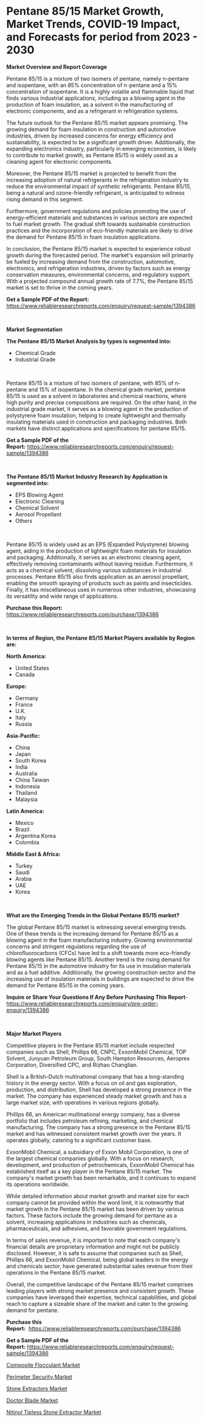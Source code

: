 <p><h1>Pentane 85/15 Market Growth, Market Trends, COVID-19 Impact, and Forecasts for period from 2023 - 2030</h1></p><p><strong>Market Overview and Report Coverage</strong></p>
<p><p>Pentane 85/15 is a mixture of two isomers of pentane, namely n-pentane and isopentane, with an 85% concentration of n-pentane and a 15% concentration of isopentane. It is a highly volatile and flammable liquid that finds various industrial applications, including as a blowing agent in the production of foam insulation, as a solvent in the manufacturing of electronic components, and as a refrigerant in refrigeration systems.</p><p>The future outlook for the Pentane 85/15 market appears promising. The growing demand for foam insulation in construction and automotive industries, driven by increased concerns for energy efficiency and sustainability, is expected to be a significant growth driver. Additionally, the expanding electronics industry, particularly in emerging economies, is likely to contribute to market growth, as Pentane 85/15 is widely used as a cleaning agent for electronic components.</p><p>Moreover, the Pentane 85/15 market is projected to benefit from the increasing adoption of natural refrigerants in the refrigeration industry to reduce the environmental impact of synthetic refrigerants. Pentane 85/15, being a natural and ozone-friendly refrigerant, is anticipated to witness rising demand in this segment.</p><p>Furthermore, government regulations and policies promoting the use of energy-efficient materials and substances in various sectors are expected to fuel market growth. The gradual shift towards sustainable construction practices and the incorporation of eco-friendly materials are likely to drive the demand for Pentane 85/15 in foam insulation applications.</p><p>In conclusion, the Pentane 85/15 market is expected to experience robust growth during the forecasted period. The market's expansion will primarily be fueled by increasing demand from the construction, automotive, electronics, and refrigeration industries, driven by factors such as energy conservation measures, environmental concerns, and regulatory support. With a projected compound annual growth rate of 7.7%, the Pentane 85/15 market is set to thrive in the coming years.</p></p>
<p><strong>Get a Sample PDF of the Report:</strong> <a href="https://www.reliableresearchreports.com/enquiry/request-sample/1394386">https://www.reliableresearchreports.com/enquiry/request-sample/1394386</a></p>
<p>&nbsp;</p>
<p><strong>Market Segmentation</strong></p>
<p><strong>The Pentane 85/15 Market Analysis by types is segmented into:</strong></p>
<p><ul><li>Chemical Grade</li><li>Industrial Grade</li></ul></p>
<p>&nbsp;</p>
<p><p>Pentane 85/15 is a mixture of two isomers of pentane, with 85% of n-pentane and 15% of isopentane. In the chemical grade market, pentane 85/15 is used as a solvent in laboratories and chemical reactions, where high purity and precise compositions are required. On the other hand, in the industrial grade market, it serves as a blowing agent in the production of polystyrene foam insulation, helping to create lightweight and thermally insulating materials used in construction and packaging industries. Both markets have distinct applications and specifications for pentane 85/15.</p></p>
<p><strong>Get a Sample PDF of the Report:</strong>&nbsp;<a href="https://www.reliableresearchreports.com/enquiry/request-sample/1394386">https://www.reliableresearchreports.com/enquiry/request-sample/1394386</a></p>
<p>&nbsp;</p>
<p><strong>The Pentane 85/15 Market Industry Research by Application is segmented into:</strong></p>
<p><ul><li>EPS Blowing Agent</li><li>Electronic Cleaning</li><li>Chemical Solvent</li><li>Aerosol Propellant</li><li>Others</li></ul></p>
<p>&nbsp;</p>
<p><p>Pentane 85/15 is widely used as an EPS (Expanded Polystyrene) blowing agent, aiding in the production of lightweight foam materials for insulation and packaging. Additionally, it serves as an electronic cleaning agent, effectively removing contaminants without leaving residue. Furthermore, it acts as a chemical solvent, dissolving various substances in industrial processes. Pentane 85/15 also finds application as an aerosol propellant, enabling the smooth spraying of products such as paints and insecticides. Finally, it has miscellaneous uses in numerous other industries, showcasing its versatility and wide range of applications.</p></p>
<p><strong>Purchase this Report:</strong>&nbsp; <a href="https://www.reliableresearchreports.com/purchase/1394386">https://www.reliableresearchreports.com/purchase/1394386</a></p>
<p>&nbsp;</p>
<p><strong>In terms of Region, the Pentane 85/15 Market Players available by Region are:</strong></p>
<p>
    <p> <strong> North America: </strong>
        <ul>
            <li>United States</li>
            <li>Canada</li>
        </ul>
        </p> 
    <p> <strong> Europe: </strong>
        <ul>
            <li>Germany</li>
            <li>France</li>
            <li>U.K.</li>
            <li>Italy</li>
            <li>Russia</li>
        </ul>
        </p> 
    <p> <strong> Asia-Pacific: </strong>
        <ul>
            <li>China</li>
            <li>Japan</li>
            <li>South Korea</li>
            <li>India</li>
            <li>Australia</li>
            <li>China Taiwan</li>
            <li>Indonesia</li>
            <li>Thailand</li>
            <li>Malaysia</li>
        </ul>
        </p> 
    <p> <strong> Latin America: </strong>
        <ul>
            <li>Mexico</li>
            <li>Brazil</li>
            <li>Argentina Korea</li>
            <li>Colombia</li>
        </ul>
        </p> 
    <p> <strong> Middle East & Africa: </strong>
        <ul>
            <li>Turkey</li>
            <li>Saudi</li>
            <li>Arabia</li>
            <li>UAE</li>
            <li>Korea</li>
        </ul>
    </p>
    </p>
<p>&nbsp;</p>
<p><strong>What are the Emerging Trends in the Global Pentane 85/15 market?</strong></p>
<p><p>The global Pentane 85/15 market is witnessing several emerging trends. One of these trends is the increasing demand for Pentane 85/15 as a blowing agent in the foam manufacturing industry. Growing environmental concerns and stringent regulations regarding the use of chlorofluorocarbons (CFCs) have led to a shift towards more eco-friendly blowing agents like Pentane 85/15. Another trend is the rising demand for Pentane 85/15 in the automotive industry for its use in insulation materials and as a fuel additive. Additionally, the growing construction sector and the increasing use of insulation materials in buildings are expected to drive the demand for Pentane 85/15 in the coming years.</p></p>
<p><strong>Inquire or Share Your Questions If Any Before Purchasing This Report</strong>- <a href="https://www.reliableresearchreports.com/enquiry/pre-order-enquiry/1394386">https://www.reliableresearchreports.com/enquiry/pre-order-enquiry/1394386</a></p>
<p>&nbsp;</p>
<p><strong>Major Market Players</strong></p>
<p><p>Competitive players in the Pentane 85/15 market include respected companies such as Shell, Phillips 66, CNPC, ExxonMobil Chemical, TOP Solvent, Junyuan Petroleum Group, South Hampton Resources, Aeropres Corporation, Diversified CPC, and Rizhao Changlian.</p><p>Shell is a British-Dutch multinational company that has a long-standing history in the energy sector. With a focus on oil and gas exploration, production, and distribution, Shell has developed a strong presence in the market. The company has experienced steady market growth and has a large market size, with operations in various regions globally.</p><p>Phillips 66, an American multinational energy company, has a diverse portfolio that includes petroleum refining, marketing, and chemical manufacturing. The company has a strong presence in the Pentane 85/15 market and has witnessed consistent market growth over the years. It operates globally, catering to a significant customer base.</p><p>ExxonMobil Chemical, a subsidiary of Exxon Mobil Corporation, is one of the largest chemical companies globally. With a focus on research, development, and production of petrochemicals, ExxonMobil Chemical has established itself as a key player in the Pentane 85/15 market. The company's market growth has been remarkable, and it continues to expand its operations worldwide.</p><p>While detailed information about market growth and market size for each company cannot be provided within the word limit, it is noteworthy that market growth in the Pentane 85/15 market has been driven by various factors. These factors include the growing demand for pentane as a solvent, increasing applications in industries such as chemicals, pharmaceuticals, and adhesives, and favorable government regulations.</p><p>In terms of sales revenue, it is important to note that each company's financial details are proprietary information and might not be publicly disclosed. However, it is safe to assume that companies such as Shell, Phillips 66, and ExxonMobil Chemical, being global leaders in the energy and chemicals sector, have generated substantial sales revenue from their operations in the Pentane 85/15 market.</p><p>Overall, the competitive landscape of the Pentane 85/15 market comprises leading players with strong market presence and consistent growth. These companies have leveraged their expertise, technical capabilities, and global reach to capture a sizeable share of the market and cater to the growing demand for pentane.</p></p>
<p><strong>Purchase this Report:</strong>&nbsp;&nbsp;<a href="https://www.reliableresearchreports.com/purchase/1394386">https://www.reliableresearchreports.com/purchase/1394386</a></p>
<p></p>
<p><strong>Get a Sample PDF of the Report:</strong>&nbsp;<a href="https://www.reliableresearchreports.com/enquiry/request-sample/1394386">https://www.reliableresearchreports.com/enquiry/request-sample/1394386</a></p>
<p><p><a href="https://github.com/ashepherd82/Market-Research-Report-List-1/blob/main/composite-flocculant-market.md">Composite Flocculant Market</a></p><p><a href="https://www.linkedin.com/pulse/perimeter-security-market-share-amp-new-trends-analysis-report-20ekf/">Perimeter Security Market</a></p><p><a href="https://medium.com/@shiv151299/stone-extractors-market-size-cagr-trends-2024-2030-3c14b76e963b">Stone Extractors Market</a></p><p><a href="https://www.linkedin.com/pulse/doctor-blade-market-size-growth-forecast-from-2023-2030-xtra-mind-kvp0f/">Doctor Blade Market</a></p><p><a href="https://medium.com/@yashreports27/nitinol-tipless-stone-extractor-market-size-cagr-trends-2024-2030-34c806555244">Nitinol Tipless Stone Extractor Market</a></p></p>